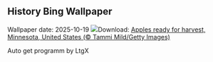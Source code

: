## History Bing Wallpaper
Wallpaper date: 2025-10-19
![](https://www.bing.com/th?id=OHR.AppleHarvest_EN-IN5534604736_UHD.jpg&w=1000)Download: [Apples ready for harvest, Minnesota, United States (© Tammi Mild/Getty Images)](https://www.bing.com/th?id=OHR.AppleHarvest_EN-IN5534604736_UHD.jpg)

Auto get programm by LtgX
